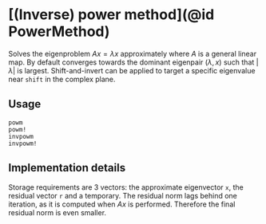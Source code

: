 # [(Inverse) power method](@id PowerMethod)

Solves the eigenproblem $Ax = λx$ approximately where $A$ is a general linear map. By default converges towards the dominant eigenpair $(λ, x)$ such that $|λ|$ is largest. Shift-and-invert can be applied to target a specific eigenvalue near `shift` in the complex plane.

## Usage

```@docs
powm
powm!
invpowm
invpowm!
```

## Implementation details
Storage requirements are 3 vectors: the approximate eigenvector `x`, the residual vector `r` and a temporary. The residual norm lags behind one iteration, as it is computed when $Ax$ is performed. Therefore the final residual norm is even smaller.
